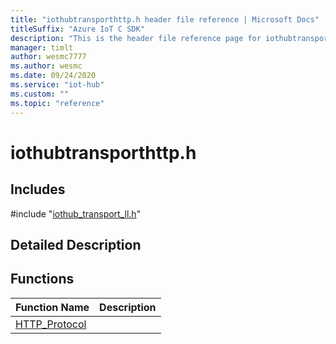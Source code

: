 ```yaml
---                             
title: "iothubtransporthttp.h header file reference | Microsoft Docs" 
titleSuffix: "Azure IoT C SDK"            
description: "This is the header file reference page for iothubtransporthttp.h in the Azure IoT C SDK. This SDK is used with Azure IoT Hub and Azure IoT Hub Device Provisioning Service"            
manager: timlt                 
author: wesmc7777              
ms.author: wesmc               
ms.date: 09/24/2020                    
ms.service: "iot-hub"             
ms.custom: ""                
ms.topic: "reference"        
---                            
```


# iothubtransporthttp.h 

## Includes

\#include "[iothub_transport_ll.h](iothub-transport-ll-h.md)"  

## Detailed Description

## Functions

Function Name                  | Description                                
--------------------------------|---------------------------------------------
[HTTP_Protocol](./iothubtransporthttp-h/http-protocol.md)            | 

